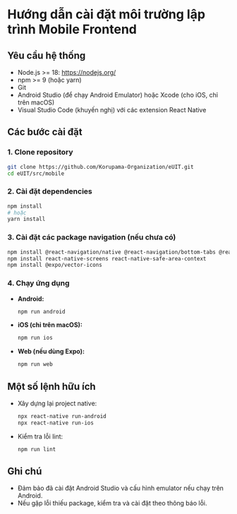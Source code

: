 # Hướng dẫn cài đặt môi trường lập trình Mobile Frontend

## Yêu cầu hệ thống
- Node.js >= 18: https://nodejs.org/
- npm >= 9 (hoặc yarn)
- Git
- Android Studio (để chạy Android Emulator) hoặc Xcode (cho iOS, chỉ trên macOS)
- Visual Studio Code (khuyến nghị) với các extension React Native

## Các bước cài đặt

### 1. Clone repository
```bash
git clone https://github.com/Korupama-Organization/eUIT.git
cd eUIT/src/mobile
```

### 2. Cài đặt dependencies
```bash
npm install
# hoặc
yarn install
```

### 3. Cài đặt các package navigation (nếu chưa có)
```bash
npm install @react-navigation/native @react-navigation/bottom-tabs @react-navigation/stack
npm install react-native-screens react-native-safe-area-context
npm install @expo/vector-icons
```

### 4. Chạy ứng dụng
- **Android:**
	```bash
	npm run android
	```
- **iOS (chỉ trên macOS):**
	```bash
	npm run ios
	```
- **Web (nếu dùng Expo):**
	```bash
	npm run web
	```

## Một số lệnh hữu ích
- Xây dựng lại project native:
	```bash
	npx react-native run-android
	npx react-native run-ios
	```
- Kiểm tra lỗi lint:
	```bash
	npm run lint
	```

## Ghi chú
- Đảm bảo đã cài đặt Android Studio và cấu hình emulator nếu chạy trên Android.
- Nếu gặp lỗi thiếu package, kiểm tra và cài đặt theo thông báo lỗi.
